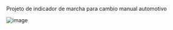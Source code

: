 Projeto de indicador de marcha para cambio manual automotivo

![image](https://github.com/user-attachments/assets/11807cba-5f88-4389-873c-6cda8c0644f3)
